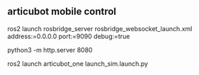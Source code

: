 ## articubot mobile control

ros2 launch rosbridge_server rosbridge_websocket_launch.xml address:=0.0.0.0 port:=9090 debug:=true

python3 -m http.server 8080

ros2 launch articubot_one launch_sim.launch.py
